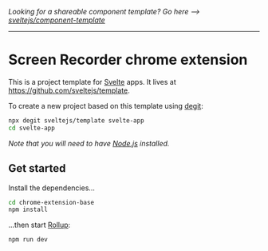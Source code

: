 *Looking for a shareable component template? Go here --> [sveltejs/component-template](https://github.com/sveltejs/component-template)*

---

# Screen Recorder chrome extension

This is a project template for [Svelte](https://svelte.dev) apps. It lives at https://github.com/sveltejs/template.

To create a new project based on this template using [degit](https://github.com/Rich-Harris/degit):

```bash
npx degit sveltejs/template svelte-app
cd svelte-app
```

*Note that you will need to have [Node.js](https://nodejs.org) installed.*


## Get started

Install the dependencies...

```bash
cd chrome-extension-base
npm install
```

...then start [Rollup](https://rollupjs.org):

```bash
npm run dev
```


